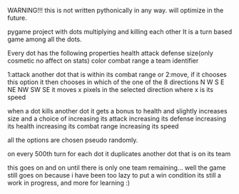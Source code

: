 WARNING!!! this is not written pythonically in any way. will optimize in the future.

pygame project with dots multiplying and killing each other
It is a turn based game among all the dots.

Every dot has the following properties
health
attack
defense
size(only cosmetic no affect on stats)
color
combat range
a team identifier

1:attack another dot that is within its combat range
or
2:move, if it chooses this option it then chooses in which of the one of the 8 directions 
  N W S E NE NW SW SE 
  it moves x pixels in the selected direction where x is its speed

when a dot kills another dot it gets a bonus to health and slightly increases size and a choice of increasing its attack 
increasing its defense 
increasing its health 
increasing its combat range 
increasing its speed

all the options are chosen pseudo randomly. 

on every 500th turn for each dot it duplicates another dot that is on its team

this goes on and on until there is only one team remaining... 
well the game still goes on because i have been too lazy to put a win condition
its still a work in progress, and more for learning :)
